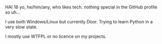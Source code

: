 HAI
16 yo, he/him/any, who likes tech.
nothing special in the GitHub profile so uh...

I use both Windows/Linux but currently Door.
Trying to learn Python in a very slow state.

I mostly use WTFPL or no licence on my projects.
